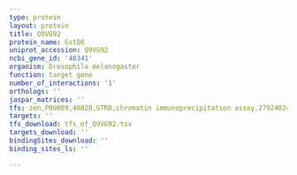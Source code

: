 ```yaml
---
type: protein
layout: protein
title: Q9VG92
protein_name: GstD8
uniprot_accession: Q9VG92
ncbi_gene_id: '48341'
organism: Drosophila melanogaster
function: target gene
number_of_interactions: '1'
orthologs: ''
jaspar_matrices: ''
tfs: zen,P09089,40828,GTRD,chromatin immunoprecipitation assay,27924024%5Buid%5D,No
targets: ''
tfs_download: tfs_of_Q9VG92.tsv
targets_download: ''
bindingSites_download: ''
binding_sites_ls: ''

---
```

